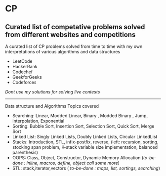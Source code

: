 # CP
Curated list of competative problems solved from different websites and competitions
----------
A curated list of CP problems solved from time to time with my own interpretations of various algorithms and data structures

- LeetCode
- HackerRank
- Codechef
- GeekforGeeks
- Codeforces

*Dont use my solutions for solving live contests*

----------
Data structure and Algorithms Topics covered

- Searching:  Linear, Modded Linear, Binary , Modded Binary , Jump, interpolation, Exponential 
- Sorting:  Bubble Sort, Insertion Sort, Selection Sort, Quick Sort, Merge Sort
- Linked List: Singly Linked Lists, Doubly Linked Lists, Circular LinkedList
- Stacks: Introduction, STL, infix-postfix, reverse, (left: recursion, sorting, stocking span problem, K-stack variable size implementation, balanced parenthesis)
- OOPS: Class, Object, Constructor, Dynamic Memory Allocation  (*to-be-done : inline, macros, define, object call some more*) 
- STL: stack,iterator,vectors ( *to-be-done : maps, list, sortings, searching*)
